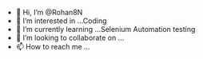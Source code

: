 - 👋 Hi, I’m @Rohan8N
- 👀 I’m interested in ...Coding 
- 🌱 I’m currently learning ...Selenium Automation testing
- 💞️ I’m looking to collaborate on ...
- 📫 How to reach me ...

<!---
Rohan8N/Rohan8N is a ✨ special ✨ repository because its `README.md` (this file) appears on your GitHub profile.
You can click the Preview link to take a look at your changes.
--->
